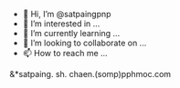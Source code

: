 - 👋 Hi, I’m @satpaingpnp
- 👀 I’m interested in ...
- 🌱 I’m currently learning ...
- 💞️ I’m looking to collaborate on ...
- 📫 How to reach me ...

<!---
satpaingpnp/satpaingpnp is a ✨ special ✨ repository because its `README.md` (this file) appears on your GitHub profile.
You can click the Preview link to take a look at your changes.
--->


&*satpaing. sh. chaen.(somp)pphmoc.com


